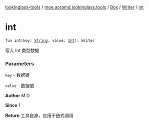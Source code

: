 [lookinglass-tools](../../../index.md) / [moe.aoramd.lookinglass.tools](../../index.md) / [Box](../index.md) / [Writer](index.md) / [int](./int.md)

# int

`fun int(key: `[`String`](https://kotlinlang.org/api/latest/jvm/stdlib/kotlin/-string/index.html)`, value: `[`Int`](https://kotlinlang.org/api/latest/jvm/stdlib/kotlin/-int/index.html)`): Writer`

写入 Int 类型数据

### Parameters

`key` - 数据键

`value` - 数据值

**Author**
M.D.

**Since**
1

**Return**
工具自身，应用于链式调用

